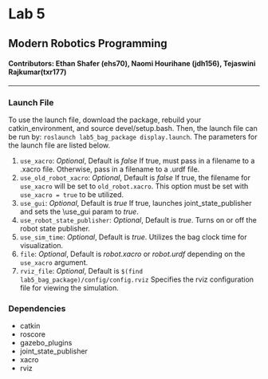 # Lab 5
## Modern Robotics Programming
#### Contributors: Ethan Shafer (ehs70), Naomi Hourihane (jdh156), Tejaswini Rajkumar(txr177)
---
### Launch File
To use the launch file, download the package, rebuild your catkin\_environment, and source devel/setup.bash.  Then, the launch file can be run by:  `roslaunch lab5_bag_package display.launch`.  The parameters for the launch file are listed below.

1. `use_xacro`:  *Optional*, Default is *false*  If true, must pass in a filename to a .xacro file.  Otherwise, pass in a filename to a .urdf file.
1. `use_old_robot_xacro`:  *Optional*, Default is *false*  If true, the filename for `use_xacro` will be set to `old_robot.xacro`.  This option must be set with `use_xacro = true` to be utilized.
1. `use_gui`:  *Optional*, Default is *true*  If true, launches joint\_state\_publisher and sets the \\use_gui param to *true*.
1. `use_robot_state_publisher`:  *Optional*, Default is *true*.  Turns on or off the robot state publisher.
1. `use_sim_time`: *Optional*, Default is *true*.  Utilizes the bag clock time for visualization.
1. `file`:  *Optional*, Default is *robot.xacro* or *robot.urdf* depending on the `use_xacro` argument.
1. `rviz_file`:  *Optional*, Default is `$(find lab5_bag_package)/config/config.rviz` Specifies the rviz configuration file for viewing the simulation.

### Dependencies
* catkin
* roscore
* gazebo_plugins
* joint\_state\_publisher
* xacro
* rviz
